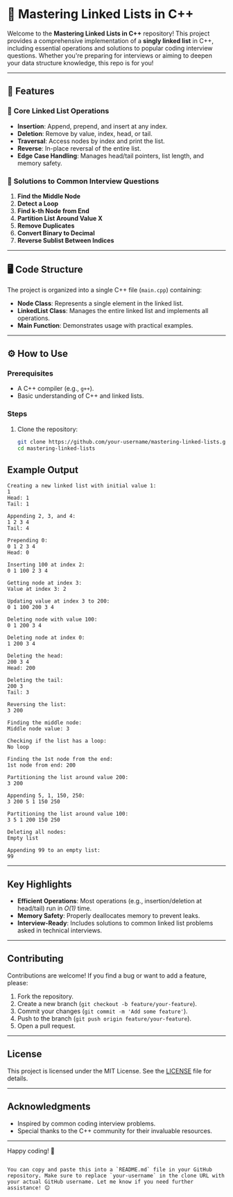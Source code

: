 # 🚀 Mastering Linked Lists in C++

Welcome to the **Mastering Linked Lists in C++** repository! This project provides a comprehensive implementation of a **singly linked list** in C++, including essential operations and solutions to popular coding interview questions. Whether you're preparing for interviews or aiming to deepen your data structure knowledge, this repo is for you!

---

## 📝 Features

### 🔹 **Core Linked List Operations**
- **Insertion**: Append, prepend, and insert at any index.
- **Deletion**: Remove by value, index, head, or tail.
- **Traversal**: Access nodes by index and print the list.
- **Reverse**: In-place reversal of the entire list.
- **Edge Case Handling**: Manages head/tail pointers, list length, and memory safety.

### 🔹 **Solutions to Common Interview Questions**
1. **Find the Middle Node**  
2. **Detect a Loop**  
3. **Find k-th Node from End**  
4. **Partition List Around Value X**  
5. **Remove Duplicates**  
6. **Convert Binary to Decimal**  
7. **Reverse Sublist Between Indices**

---

## 🖥️ Code Structure
The project is organized into a single C++ file (`main.cpp`) containing:
- **Node Class**: Represents a single element in the linked list.
- **LinkedList Class**: Manages the entire linked list and implements all operations.
- **Main Function**: Demonstrates usage with practical examples.

---

## ⚙️ How to Use

### **Prerequisites**
- A C++ compiler (e.g., `g++`).
- Basic understanding of C++ and linked lists.

### **Steps**
1. Clone the repository:
   ```bash
   git clone https://github.com/your-username/mastering-linked-lists.git
   cd mastering-linked-lists

## **Example Output**
```
Creating a new linked list with initial value 1:
1 
Head: 1
Tail: 1

Appending 2, 3, and 4:
1 2 3 4 
Tail: 4

Prepending 0:
0 1 2 3 4 
Head: 0

Inserting 100 at index 2:
0 1 100 2 3 4 

Getting node at index 3:
Value at index 3: 2

Updating value at index 3 to 200:
0 1 100 200 3 4 

Deleting node with value 100:
0 1 200 3 4 

Deleting node at index 0:
1 200 3 4 

Deleting the head:
200 3 4 
Head: 200

Deleting the tail:
200 3 
Tail: 3

Reversing the list:
3 200 

Finding the middle node:
Middle node value: 3

Checking if the list has a loop:
No loop

Finding the 1st node from the end:
1st node from end: 200

Partitioning the list around value 200:
3 200 

Appending 5, 1, 150, 250:
3 200 5 1 150 250 

Partitioning the list around value 100:
3 5 1 200 150 250 

Deleting all nodes:
Empty list

Appending 99 to an empty list:
99 
```

---

## **Key Highlights**
- **Efficient Operations**: Most operations (e.g., insertion/deletion at head/tail) run in *O(1)* time.
- **Memory Safety**: Properly deallocates memory to prevent leaks.
- **Interview-Ready**: Includes solutions to common linked list problems asked in technical interviews.

---

## **Contributing**
Contributions are welcome! If you find a bug or want to add a feature, please:
1. Fork the repository.
2. Create a new branch (`git checkout -b feature/your-feature`).
3. Commit your changes (`git commit -m 'Add some feature'`).
4. Push to the branch (`git push origin feature/your-feature`).
5. Open a pull request.

---

## **License**
This project is licensed under the MIT License. See the [LICENSE](LICENSE) file for details.

---

## **Acknowledgments**
- Inspired by common coding interview problems.
- Special thanks to the C++ community for their invaluable resources.

---

Happy coding! 🚀
```

You can copy and paste this into a `README.md` file in your GitHub repository. Make sure to replace `your-username` in the clone URL with your actual GitHub username. Let me know if you need further assistance! 😊

